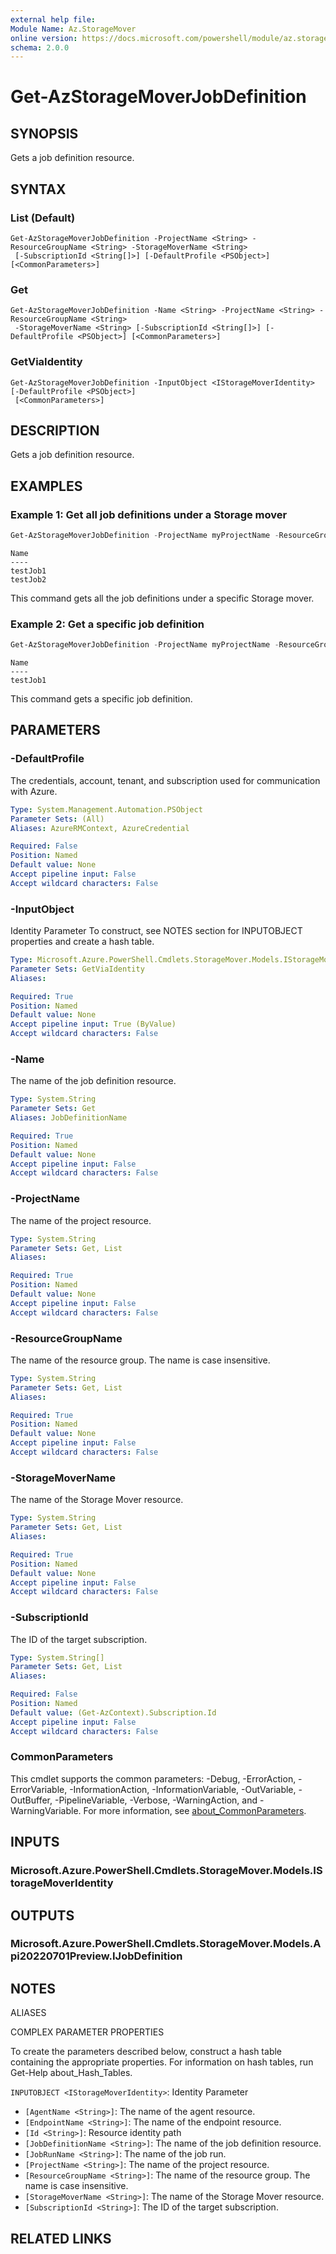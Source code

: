 ```yaml
---
external help file:
Module Name: Az.StorageMover
online version: https://docs.microsoft.com/powershell/module/az.storagemover/get-azstoragemoverjobdefinition
schema: 2.0.0
---
```


# Get-AzStorageMoverJobDefinition

## SYNOPSIS
Gets a job definition resource.

## SYNTAX

### List (Default)
```
Get-AzStorageMoverJobDefinition -ProjectName <String> -ResourceGroupName <String> -StorageMoverName <String>
 [-SubscriptionId <String[]>] [-DefaultProfile <PSObject>] [<CommonParameters>]
```

### Get
```
Get-AzStorageMoverJobDefinition -Name <String> -ProjectName <String> -ResourceGroupName <String>
 -StorageMoverName <String> [-SubscriptionId <String[]>] [-DefaultProfile <PSObject>] [<CommonParameters>]
```

### GetViaIdentity
```
Get-AzStorageMoverJobDefinition -InputObject <IStorageMoverIdentity> [-DefaultProfile <PSObject>]
 [<CommonParameters>]
```

## DESCRIPTION
Gets a job definition resource.

## EXAMPLES

### Example 1: Get all job definitions under a Storage mover
```powershell
Get-AzStorageMoverJobDefinition -ProjectName myProjectName -ResourceGroupName myResourceGroupName -StorageMoverName myStorageMoverName 
```

```output
Name
----
testJob1
testJob2
```

This command gets all the job definitions under a specific Storage mover.

### Example 2: Get a specific job definition
```powershell
Get-AzStorageMoverJobDefinition -ProjectName myProjectName -ResourceGroupName myResourceGroupName -StorageMoverName myStorageMoverName -Name myJobDefinitionName
```

```output
Name
----
testJob1
```

This command gets a specific job definition.

## PARAMETERS

### -DefaultProfile
The credentials, account, tenant, and subscription used for communication with Azure.

```yaml
Type: System.Management.Automation.PSObject
Parameter Sets: (All)
Aliases: AzureRMContext, AzureCredential

Required: False
Position: Named
Default value: None
Accept pipeline input: False
Accept wildcard characters: False
```

### -InputObject
Identity Parameter
To construct, see NOTES section for INPUTOBJECT properties and create a hash table.

```yaml
Type: Microsoft.Azure.PowerShell.Cmdlets.StorageMover.Models.IStorageMoverIdentity
Parameter Sets: GetViaIdentity
Aliases:

Required: True
Position: Named
Default value: None
Accept pipeline input: True (ByValue)
Accept wildcard characters: False
```

### -Name
The name of the job definition resource.

```yaml
Type: System.String
Parameter Sets: Get
Aliases: JobDefinitionName

Required: True
Position: Named
Default value: None
Accept pipeline input: False
Accept wildcard characters: False
```

### -ProjectName
The name of the project resource.

```yaml
Type: System.String
Parameter Sets: Get, List
Aliases:

Required: True
Position: Named
Default value: None
Accept pipeline input: False
Accept wildcard characters: False
```

### -ResourceGroupName
The name of the resource group.
The name is case insensitive.

```yaml
Type: System.String
Parameter Sets: Get, List
Aliases:

Required: True
Position: Named
Default value: None
Accept pipeline input: False
Accept wildcard characters: False
```

### -StorageMoverName
The name of the Storage Mover resource.

```yaml
Type: System.String
Parameter Sets: Get, List
Aliases:

Required: True
Position: Named
Default value: None
Accept pipeline input: False
Accept wildcard characters: False
```

### -SubscriptionId
The ID of the target subscription.

```yaml
Type: System.String[]
Parameter Sets: Get, List
Aliases:

Required: False
Position: Named
Default value: (Get-AzContext).Subscription.Id
Accept pipeline input: False
Accept wildcard characters: False
```

### CommonParameters
This cmdlet supports the common parameters: -Debug, -ErrorAction, -ErrorVariable, -InformationAction, -InformationVariable, -OutVariable, -OutBuffer, -PipelineVariable, -Verbose, -WarningAction, and -WarningVariable. For more information, see [about_CommonParameters](http://go.microsoft.com/fwlink/?LinkID=113216).

## INPUTS

### Microsoft.Azure.PowerShell.Cmdlets.StorageMover.Models.IStorageMoverIdentity

## OUTPUTS

### Microsoft.Azure.PowerShell.Cmdlets.StorageMover.Models.Api20220701Preview.IJobDefinition

## NOTES

ALIASES

COMPLEX PARAMETER PROPERTIES

To create the parameters described below, construct a hash table containing the appropriate properties. For information on hash tables, run Get-Help about_Hash_Tables.


`INPUTOBJECT <IStorageMoverIdentity>`: Identity Parameter
  - `[AgentName <String>]`: The name of the agent resource.
  - `[EndpointName <String>]`: The name of the endpoint resource.
  - `[Id <String>]`: Resource identity path
  - `[JobDefinitionName <String>]`: The name of the job definition resource.
  - `[JobRunName <String>]`: The name of the job run.
  - `[ProjectName <String>]`: The name of the project resource.
  - `[ResourceGroupName <String>]`: The name of the resource group. The name is case insensitive.
  - `[StorageMoverName <String>]`: The name of the Storage Mover resource.
  - `[SubscriptionId <String>]`: The ID of the target subscription.

## RELATED LINKS

